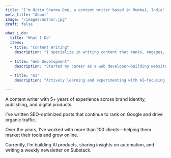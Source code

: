 ```yaml
---
title: "I’m Nitin Sharma Doe, a content writer based in Mumbai, India"
meta_title: "About"
image: "/images/author.jpg"
draft: false

what_i_do:
  title: "What I Do"
  items:
  - title: "Content Writing"
    description: "I specialize in writing content that ranks, engages, and converts. I help brands communicate clearly and effectively."
  
  - title: "Web Development"
    description: "Started my career as a web developer—building websites for clients and later working full-time in the tech industry."
  
  - title: "AI"
    description: "Actively learning and experimenting with AI—focusing on automation, building practical tools, and writing in-depth content around it."

---
```


A content writer with 5+ years of experience across brand identity, publishing, and digital products.

I've written SEO-optimized posts that continue to rank on Google and drive organic traffic.

Over the years, I’ve worked with more than 100 clients—helping them market their tools and grow online.

Currently, I’m building AI products, sharing insights on automation, and writing a weekly newsletter on Substack.


